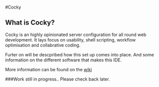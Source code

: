  
#Cocky

## What is Cocky?
Cocky is an highly opinionated server configuration for all round web development. It lays focus on usability, shell scripting, workflow optimisation and collabrative coding.

Furter on will be descpribed how this set up comes into place. 
And some information on the different software that makes this IDE.

More information can be found on the [wiki](github.com/RamonGebben/cocky/wiki)

###Work still in progress.. Please check back later.


